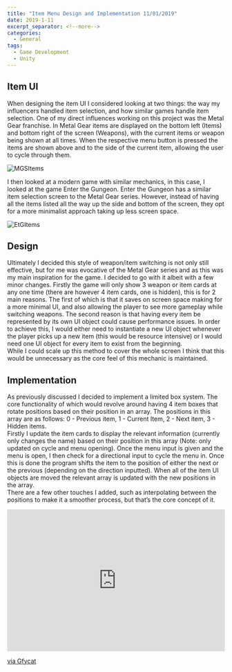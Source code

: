 ```yaml
---
title: "Item Menu Design and Implementation 11/01/2019"
date: 2019-1-11
excerpt_separator: <!--more-->
categories:
  - General
tags:
  - Game Development
  - Unity
---
```


## Item UI
When designing the item UI I considered looking at two things: the way my influencers handled item selection, and how similar games handle item selection. One of my direct influences working on this project was the Metal Gear franchise. In Metal Gear items are displayed on the bottom left (Items) and bottom right of the screen (Weapons), with the current items or weapon being shown at all times. When the respective menu button is pressed the items are shown above and to the side of the current item, allowing the user to cycle through them.  
<html>
  <img src="https://vignette.wikia.nocookie.net/metalgear/images/7/7d/Ocelot%27s_surprise.png/revision/latest?cb=20110815010908" alt="MGSItems">
</html>

I then looked at a modern game with similar mechanics, in this case, I looked at the game Enter the Gungeon. Enter the Gungeon has a similar item selection screen to the Metal Gear series. However, instead of having all the items listed all the way up the side and bottom of the screen, they opt for a more minimalist approach taking up less screen space.  

<html>
  <img src="https://i.stack.imgur.com/WEtak.jpg" alt="EtGItems">
</html>

## Design
Ultimately I decided this style of weapon/item switching is not only still effective, but for me was evocative of the Metal Gear series and as this was my main inspiration for the game. I decided to go with it albeit with a few minor changes. Firstly the game will only show 3 weapon or item cards at any one time (there are however 4 item cards, one is hidden), this is for 2 main reasons. The first of which is that it saves on screen space making for a more minimal UI, and also allowing the player to see more gameplay while switching weapons. The second reason is that having every item be represented by its own UI object could cause performance issues. In order to achieve this, I would either need to instantiate a new UI object whenever the player picks up a new item (this would be resource intensive) or I would need one UI object for every item to exist from the beginning.  
While I could scale up this method to cover the whole screen I think that this would be unnecessary as the core feel of this mechanic is maintained.  

## Implementation
As previously discussed I decided to implement a limited box system. The core functionality of which would revolve around having 4 item boxes that rotate positions based on their position in an array. The positions in this array are as follows: 0 - Previous item, 1 - Current Item, 2 - Next item, 3 - Hidden items.  
Firstly I update the item cards to display the relevant information (currently only changes the name) based on their position in this array (Note: only updated on cycle and menu opening). Once the menu input is given and the menu is open, I then check for a directional input to cycle the menu in. Once this is done the program shifts the item to the position of either the next or the previous (depending on the direction inputted). When all of the item UI objects are moved the relevant array is updated with the new positions in the array.  
There are a few other touches I added, such as interpolating between the positions to make it a smoother process, but that’s the core concept of it.  
<div style='position:relative; padding-bottom:calc(56.25% + 44px)'><iframe src='https://gfycat.com/ifr/ScornfulQuarrelsomeAmphibian' frameborder='0' scrolling='no' width='100%' height='100%' style='position:absolute;top:0;left:0;' allowfullscreen></iframe></div><p> <a href="https://gfycat.com/ScornfulQuarrelsomeAmphibian">via Gfycat</a></p>

